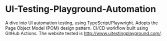 # UI-Testing-Playground-Automation
A dive into UI automation testing, using TypeScript/Playwright. Adopts the Page Object Model (POM) design pattern. CI/CD workflow built using GitHub Actions. The website tested is http://www.uitestingplayground.com/. 
